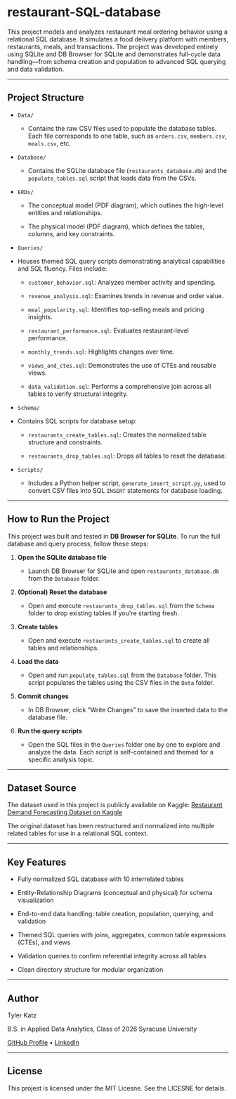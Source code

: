 # restaurant-SQL-database

This project models and analyzes restaurant meal ordering behavior using a relational SQL database. It simulates a food delivery platform with members, restaurants, meals, and transactions. The project was developed entirely using SQLite and DB Browser for SQLite and demonstrates full-cycle data handling—from schema creation and population to advanced SQL querying and data validation.

---

## Project Structure

- `Data/`
    - Contains the raw CSV files used to populate the database tables. Each file corresponds to one table, such as `orders.csv`, `members.csv`, `meals.csv`, etc.

- `Database/`
    - Contains the SQLite database file (`restaurants_database.db`) and the `populate_tables.sql` script that loads data from the CSVs.

- `ERDs/`

    - The conceptual model (PDF diagram), which outlines the high-level entities and relationships.

    - The physical model (PDF diagram), which defines the tables, columns, and key constraints.

- `Queries/`
- Houses themed SQL query scripts demonstrating analytical capabilities and SQL fluency. Files include:

    - `customer_behavior.sql`: Analyzes member activity and spending.

    - `revenue_analysis.sql`: Examines trends in revenue and order value.

    - `meal_popularity.sql`: Identifies top-selling meals and pricing insights.

    - `restaurant_performance.sql`: Evaluates restaurant-level performance.

    - `monthly_trends.sql`: Highlights changes over time.

    - `views_and_ctes.sql`: Demonstrates the use of CTEs and reusable views.

    - `data_validation.sql`: Performs a comprehensive join across all tables to verify structural integrity.

- `Schema/`
- Contains SQL scripts for database setup:

    - `restaurants_create_tables.sql`: Creates the normalized table structure and constraints.

    - `restaurants_drop_tables.sql`: Drops all tables to reset the database.

- `Scripts/`
    - Includes a Python helper script, `generate_insert_script.py`, used to convert CSV files into SQL `INSERT` statements for database loading.

---

## How to Run the Project

This project was built and tested in **DB Browser for SQLite**. To run the full database and query process, follow these steps:

1. **Open the SQLite database file**
    - Launch DB Browser for SQLite and open `restaurants_database.db` from the `Database` folder.

2. **(Optional) Reset the database**
    - Open and execute `restaurants_drop_tables.sql` from the `Schema` folder to drop existing tables if you're starting fresh.

3. **Create tables**
    - Open and execute `restaurants_create_tables.sql` to create all tables and relationships.

4. **Load the data**
    - Open and run `populate_tables.sql` from the `Database` folder. This script populates the tables using the CSV files in the `Data` folder.

5. **Commit changes**
    - In DB Browser, click “Write Changes” to save the inserted data to the database file.

6. **Run the query scripts**
    - Open the SQL files in the `Queries` folder one by one to explore and analyze the data. Each script is self-contained and themed for a specific analysis topic.

---

## Dataset Source

The dataset used in this project is publicly available on Kaggle:
[Restaurant Demand Forecasting Dataset on Kaggle](https://www.kaggle.com/datasets/vainero/restaurants-customers-orders-dataset/data)

The original dataset has been restructured and normalized into multiple related tables for use in a relational SQL context.

---

## Key Features

- Fully normalized SQL database with 10 interrelated tables

- Entity-Relationship Diagrams (conceptual and physical) for schema visualization

- End-to-end data handling: table creation, population, querying, and validation

- Themed SQL queries with joins, aggregates, common table expressions (CTEs), and views

- Validation queries to confirm referential integrity across all tables

- Clean directory structure for modular organization

---

## Author

Tyler Katz

B.S. in Applied Data Analytics, Class of 2026
Syracuse University

[GitHub Profile](https://github.com/tkatz123) • [LinkedIn](https://www.linkedin.com/in/tylerkatz1/)

---

## License

This projest is licensed under the MIT Licesne. See the LICESNE for details.